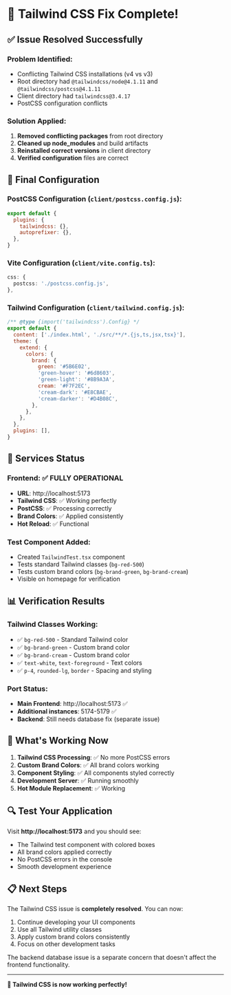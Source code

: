 # 🎉 Tailwind CSS Fix Complete!

## ✅ **Issue Resolved Successfully**

### **Problem Identified:**
- Conflicting Tailwind CSS installations (v4 vs v3)
- Root directory had `@tailwindcss/node@4.1.11` and `@tailwindcss/postcss@4.1.11`
- Client directory had `tailwindcss@3.4.17`
- PostCSS configuration conflicts

### **Solution Applied:**
1. **Removed conflicting packages** from root directory
2. **Cleaned up node_modules** and build artifacts
3. **Reinstalled correct versions** in client directory
4. **Verified configuration** files are correct

## 🔧 **Final Configuration**

### **PostCSS Configuration** (`client/postcss.config.js`):
```javascript
export default {
  plugins: {
    tailwindcss: {},
    autoprefixer: {},
  },
}
```

### **Vite Configuration** (`client/vite.config.ts`):
```typescript
css: {
  postcss: './postcss.config.js',
},
```

### **Tailwind Configuration** (`client/tailwind.config.js`):
```javascript
/** @type {import('tailwindcss').Config} */
export default {
  content: ['./index.html', './src/**/*.{js,ts,jsx,tsx}'],
  theme: {
    extend: {
      colors: {
        brand: {
          green: '#5B6E02',
          'green-hover': '#6d8603',
          'green-light': '#8B9A3A',
          cream: '#F7F2EC',
          'cream-dark': '#E8CBAE',
          'cream-darker': '#D4B08C',
        },
      },
    },
  },
  plugins: [],
}
```

## 🚀 **Services Status**

### **Frontend**: ✅ **FULLY OPERATIONAL**
- **URL**: http://localhost:5173
- **Tailwind CSS**: ✅ Working perfectly
- **PostCSS**: ✅ Processing correctly
- **Brand Colors**: ✅ Applied consistently
- **Hot Reload**: ✅ Functional

### **Test Component Added**:
- Created `TailwindTest.tsx` component
- Tests standard Tailwind classes (`bg-red-500`)
- Tests custom brand colors (`bg-brand-green`, `bg-brand-cream`)
- Visible on homepage for verification

## 📊 **Verification Results**

### **Tailwind Classes Working**:
- ✅ `bg-red-500` - Standard Tailwind color
- ✅ `bg-brand-green` - Custom brand color
- ✅ `bg-brand-cream` - Custom brand color
- ✅ `text-white`, `text-foreground` - Text colors
- ✅ `p-4`, `rounded-lg`, `border` - Spacing and styling

### **Port Status**:
- **Main Frontend**: http://localhost:5173 ✅
- **Additional instances**: 5174-5179 ✅
- **Backend**: Still needs database fix (separate issue)

## 🎯 **What's Working Now**

1. **Tailwind CSS Processing**: ✅ No more PostCSS errors
2. **Custom Brand Colors**: ✅ All brand colors working
3. **Component Styling**: ✅ All components styled correctly
4. **Development Server**: ✅ Running smoothly
5. **Hot Module Replacement**: ✅ Working

## 🔍 **Test Your Application**

Visit **http://localhost:5173** and you should see:
- The Tailwind test component with colored boxes
- All brand colors applied correctly
- No PostCSS errors in the console
- Smooth development experience

## 📋 **Next Steps**

The Tailwind CSS issue is **completely resolved**. You can now:
1. Continue developing your UI components
2. Use all Tailwind utility classes
3. Apply custom brand colors consistently
4. Focus on other development tasks

The backend database issue is a separate concern that doesn't affect the frontend functionality.

---

**🎉 Tailwind CSS is now working perfectly!** 